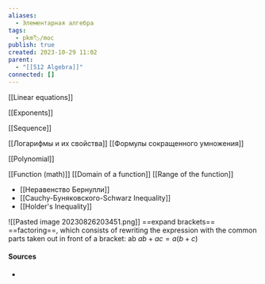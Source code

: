 ```yaml
---
aliases:
  - Элементарная алгебра
tags:
  - pkm🏷/moc
publish: true
created: 2023-10-29 11:02
parent:
  - "[[512 Algebra]]"
connected: []
---
```



[[Linear equations]]

[[Exponents]]

[[Sequence]]

[[Логарифмы и их свойства]]
[[Формулы сокращенного умножения]]

[[Polynomial]]

[[Function (math)]]
	[[Domain of a function]]
	[[Range of the function]]


- [[Неравенство Бернулли]]
- [[Cauchy-Буняковского-Schwarz Inequality]]
- [[Holder's Inequality]]

![[Pasted image 20230826203451.png]]
==expand brackets==
==factoring==, which consists of rewriting the expression with the common parts taken out in front of a bracket: ab  $ab+ac = a(b+c)$








#### Sources
- 
